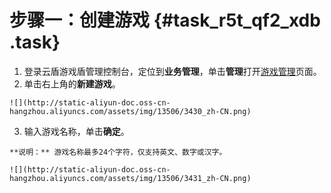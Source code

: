 # 步骤一：创建游戏 {#task_r5t_qf2_xdb .task}

1.   登录云盾游戏盾管理控制台，定位到**业务管理**，单击**管理**打开[游戏管理](https://yundun.console.aliyun.com/?p=yxd#/game/app)页面。 
2.   单击右上角的**新建游戏**。 

    ![](http://static-aliyun-doc.oss-cn-hangzhou.aliyuncs.com/assets/img/13506/3430_zh-CN.png)

3.   输入游戏名称，单击**确定**。 

    **说明：** 游戏名称最多24个字符，仅支持英文、数字或汉字。

    ![](http://static-aliyun-doc.oss-cn-hangzhou.aliyuncs.com/assets/img/13506/3431_zh-CN.png)


